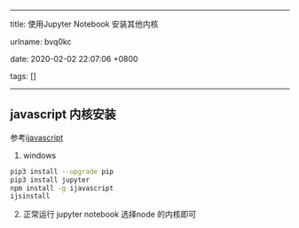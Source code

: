 
---

title: 使用Jupyter Notebook 安装其他内核

urlname: bvq0kc

date: 2020-02-02 22:07:06 +0800

tags: []

---
<a name="l0Uar"></a>
## javascript 内核安装
参考[ijavascript](https://github.com/n-riesco/ijavascript)

1. windows 
```bash
pip3 install --upgrade pip
pip3 install jupyter
npm install -g ijavascript
ijsinstall
```

2. 正常运行 jupyter notebook 选择node 的内核即可





